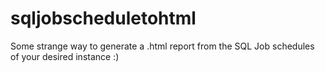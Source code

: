 # sqljobscheduletohtml

Some strange way to generate a .html report from the SQL Job schedules of your desired instance :)
